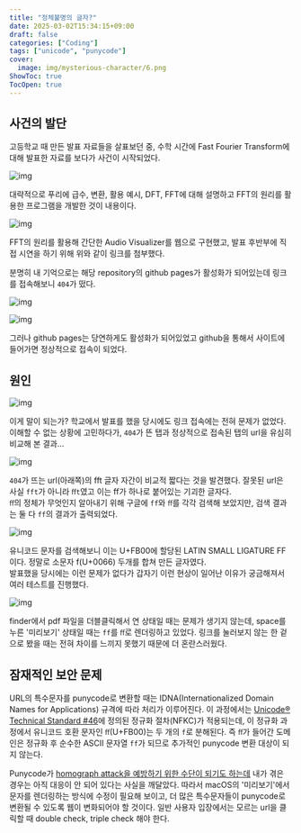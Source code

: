```yaml
---
title: "정체불명의 글자?"
date: 2025-03-02T15:34:15+09:00
draft: false
categories: ["Coding"]
tags: ["unicode", "punycode"]
cover:
  image: img/mysterious-character/6.png
ShowToc: true
TocOpen: true
---
```


## 사건의 발단

고등학교 때 만든 발표 자료들을 살표보던 중, 수학 시간에 Fast Fourier Transform에 대해 발표한 자료를 보다가 사건이 시작되었다.

![img](/img/mysterious-character/1.png)

대략적으로 푸리에 급수, 변환, 활용 예시, DFT, FFT에 대해 설명하고 FFT의 원리를 활용한 프로그램을 개발한 것이 내용이다.

![img](/img/mysterious-character/2.png)

FFT의 원리를 활용해 간단한 Audio Visualizer를 웹으로 구현했고, 발표 후반부에 직접 시연을 하기 위해 위와 같이 링크를 첨부했다.  

분명히 내 기억으로는 해당 repository의 github pages가 활성화가 되어있는데 링크를 접속해보니 `404`가 떴다.

![img](/img/mysterious-character/3.png)

![img](/img/mysterious-character/4.png)

그러나 github pages는 당연하게도 활성화가 되어있었고 github을 통해서 사이트에 들어가면 정상적으로 접속이 되었다.

## 원인

![img](/img/mysterious-character/5.png)

이게 말이 되는가? 학교에서 발표를 했을 당시에도 링크 접속에는 전혀 문제가 없었다. 이해할 수 없는 상황에 고민하다가, `404`가 뜬 탭과 정상적으로 접속된 탭의 url을 유심히 비교해 본 결과...

![img](/img/mysterious-character/6.png)

`404`가 뜨는 url(아래쪽)의 fft 글자 자간이 비교적 짧다는 것을 발견했다. 잘못된 url은 사실 `fft`가 아니라 `ﬀt`였고 이는 ff가 하나로 붙어있는 기괴한 글자다.  
`ﬀ`의 정체가 무엇인지 알아내기 위해 구글에 `ff`와 `ﬀ`를 각각 검색해 보았지만, 검색 결과는 둘 다 `ff`의 결과가 출력되었다.

![img](/img/mysterious-character/7.png)

유니코드 문자를 검색해보니 이는 U+FB00에 할당된 LATIN SMALL LIGATURE FF이다. 정말로 소문자 f(U+0066) 두개를 합쳐 만든 글자였다.  
발표했을 당시에는 이런 문제가 없다가 갑자기 이런 현상이 일어난 이유가 궁금해져서 여러 테스트를 진행했다.

![img](/img/mysterious-character/8.png)

finder에서 pdf 파일을 더블클릭해서 연 상태일 때는 문제가 생기지 않는데, space를 누른 '미리보기' 상태일 때는 `ff`를 `ﬀ`로 렌더링하고 있었다. 링크를 눌러보지 않는 한 겉으로 봤을 때는 전혀 차이를 느끼지 못했기 때문에 더 혼란스러웠다.

## 잠재적인 보안 문제

URL의 특수문자를 punycode로 변환할 때는 IDNA(Internationalized Domain Names for Applications) 규격에 따라 처리가 이루어진다. 이 과정에서는 [Unicode® Technical Standard #46](https://unicode.org/reports/tr46/)에 정의된 정규화 절차(NFKC)가 적용되는데, 이 정규화 과정에서 유니코드 호환 문자인 `ﬀ`(U+FB00)는 두 개의 `f`로 분해된다. 즉 `ﬀ`가 들어간 도메인은 정규화 후 순수한 ASCII 문자열 `ff`가 되므로 추가적인 punycode 변환 대상이 되지 않는다.  

Punycode가 [homograph attack을 예방하기 위한 수단이 되기도 하는데](https://www.blazeinfosec.com/post/homographs-attack/) 내가 겪은 경우는 아직 대응이 안 되어 있다는 사실을 깨달았다. 따라서 macOS의 '미리보기'에서 문자를 렌더링하는 방식에 수정이 필요해 보이고, 더 많은 특수문자들이 punycode로 변환될 수 있도록 웹이 변화되어야 할 것이다. 일반 사용자 입장에서는 모르는 url을 클릭할 때 double check, triple check 해야 한다.


